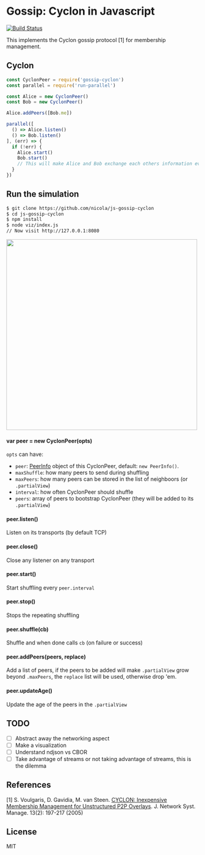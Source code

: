 # Gossip: Cyclon in Javascript

[![Build Status](https://travis-ci.org/nicola/js-gossip-cyclon.svg?style=flat-square)](https://travis-ci.org/nicola/js-gossip-cyclon)

This implements the Cyclon gossip protocol [1] for membership management.

## Cyclon

```js
const CyclonPeer = require('gossip-cyclon')
const parallel = require('run-parallel')

const Alice = new CyclonPeer()
const Bob = new CyclonPeer()

Alice.addPeers([Bob.me])

parallel([
  () => Alice.listen()
  () => Bob.listen()
], (err) => {
  if (!err) {
    Alice.start()
    Bob.start()
    // This will make Alice and Bob exchange each others information every 1 second
  }
})

```

## Run the simulation

```bash
$ git clone https://github.com/nicola/js-gossip-cyclon
$ cd js-gossip-cyclon
$ npm install
$ node viz/index.js
// Now visit http://127.0.0.1:8080
```

<img src="https://raw.githubusercontent.com/nicola/js-gossip-cyclon/master/simulation.png" width="500px">

#### var peer = new CyclonPeer(opts)

`opts` can have:
- `peer`: [PeerInfo](http://npm.im/peer-info) object of this CyclonPeer, default: `new PeerInfo()`.
- `maxShuffle`: how many peers to send during shuffling
- `maxPeers`: how many peers can be stored in the list of neighboors (or `.partialView`)
- `interval`: how often CyclonPeer should shuffle
- `peers`: array of peers to bootstrap CyclonPeer (they will be added to its `.partialView`)

#### peer.listen()

Listen on its transports (by default TCP)

#### peer.close()

Close any listener on any transport

#### peer.start()

Start shuffling every `peer.interval`

#### peer.stop()

Stops the repeating shuffling

#### peer.shuffle(cb)

Shuffle and when done calls `cb` (on failure or success)

#### peer.addPeers(peers, replace)

Add a list of peers, if the peers to be added will make `.partialView` grow beyond `.maxPeers`, the `replace` list will be used, otherwise drop 'em.

#### peer.updateAge()

Update the age of the peers in the `.partialView`

## TODO

- [ ] Abstract away the networking aspect
- [ ] Make a visualization
- [ ] Understand ndjson vs CBOR
- [ ] Take advantage of streams or not taking advantage of streams, this is the dilemma

## References

[1] S. Voulgaris, D. Gavidia, M. van Steen. [CYCLON: Inexpensive Membership Management for Unstructured P2P Overlays](http://gossple2.irisa.fr/~akermarr/cyclon.jnsm.pdf). J. Network Syst. Manage. 13(2): 197-217 (2005)

## License

MIT